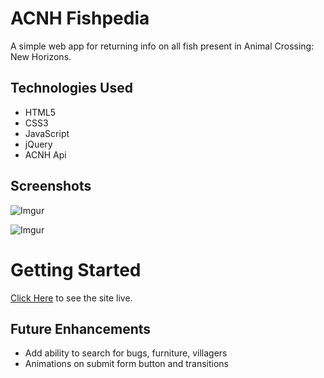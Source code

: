 # ACNH Fishpedia
A simple web app for returning info on all fish present in Animal Crossing: New Horizons.

## Technologies Used
- HTML5
- CSS3
- JavaScript
- jQuery
- ACNH Api

## Screenshots
![Imgur](https://i.imgur.com/hYgH8QA.png)

![Imgur](https://i.imgur.com/38HA5Q4.png)

# Getting Started
[Click Here](https://acnh-fishpedia.netlify.app/) to see the site live.

## Future Enhancements
- Add ability to search for bugs, furniture, villagers
- Animations on submit form button and transitions